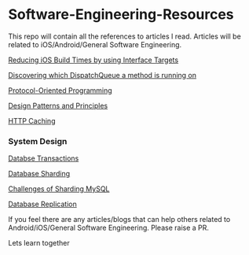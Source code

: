 # Software-Engineering-Resources

This repo will contain all the references to articles I read.
Articles will be related to iOS/Android/General Software Engineering.


[Reducing iOS Build Times by using Interface Targets](https://swiftrocks.com/reducing-ios-build-times-by-using-interface-targets)

[Discovering which DispatchQueue a method is running on](https://swiftrocks.com/discovering-which-dispatchqueue-a-method-is-running-on)

[Protocol-Oriented Programming](https://scotteg.github.io/protocol-oriented-programming)

[Design Patterns and Principles](https://github.com/piyush6348/Design-Patterns)

[HTTP Caching](https://roadmap.sh/guides/http-caching)


### System Design

[Databse Transactions](https://medium.com/@pulkitent/system-design-database-transactions-acid-part-1-45de4c350ff2)

[Database Sharding](https://medium.com/@pulkitent/system-design-database-sharding-part-1-e1779e84da7a)

[Challenges of Sharding MySQL
](https://dzone.com/articles/challenges-of-sharding-mysql)

[Database Replication](https://medium.com/@pulkitent/system-design-database-replication-part-1-3dcf4a300db1)

If you feel there are any articles/blogs that can help others related to Android/iOS/General Software Engineering.
Please raise a PR. 

Lets learn together 